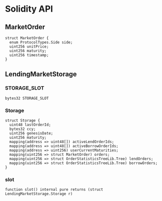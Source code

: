 # Solidity API

## MarketOrder

```solidity
struct MarketOrder {
  enum ProtocolTypes.Side side;
  uint256 unitPrice;
  uint256 maturity;
  uint256 timestamp;
}
```

## LendingMarketStorage

### STORAGE_SLOT

```solidity
bytes32 STORAGE_SLOT
```

### Storage

```solidity
struct Storage {
  uint48 lastOrderId;
  bytes32 ccy;
  uint256 genesisDate;
  uint256 maturity;
  mapping(address => uint48[]) activeLendOrderIds;
  mapping(address => uint48[]) activeBorrowOrderIds;
  mapping(address => uint256) userCurrentMaturities;
  mapping(uint256 => struct MarketOrder) orders;
  mapping(uint256 => struct OrderStatisticsTreeLib.Tree) lendOrders;
  mapping(uint256 => struct OrderStatisticsTreeLib.Tree) borrowOrders;
}
```

### slot

```solidity
function slot() internal pure returns (struct LendingMarketStorage.Storage r)
```

